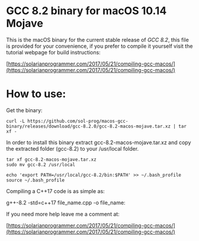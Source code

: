 # GCC 8.2 binary for macOS 10.14 Mojave #

This is the macOS binary for the current stable release of *GCC 8.2*, this file is provided for your convenience, if you prefer to compile it yourself visit the tutorial webpage for build instructions:

[https://solarianprogrammer.com/2017/05/21/compiling-gcc-macos/](https://solarianprogrammer.com/2017/05/21/compiling-gcc-macos/)

How to use:
===========

Get the binary:

```console
curl -L https://github.com/sol-prog/macos-gcc-binary/releases/download/gcc-8.2.0/gcc-8.2-macos-mojave.tar.xz | tar xf -
```

In order to install this binary extract gcc-8.2-macos-mojave.tar.xz and copy the extracted folder (gcc-8.2) to your /usr/local folder.

```console
tar xf gcc-8.2-macos-mojave.tar.xz
sudo mv gcc-8.2 /usr/local

echo 'export PATH=/usr/local/gcc-8.2/bin:$PATH' >> ~/.bash_profile
source ~/.bash_profile
```

Compiling a C++17 code is as simple as:

g++-8.2 -std=c++17 file_name.cpp -o file_name:

If you need more help leave me a comment at:

[https://solarianprogrammer.com/2017/05/21/compiling-gcc-macos/](https://solarianprogrammer.com/2017/05/21/compiling-gcc-macos/)
